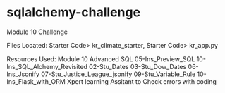 # sqlalchemy-challenge
Module 10 Challenge

Files Located: 
Starter Code> kr_climate_starter,
Starter Code> kr_app.py

Resources Used:
Module 10 Advanced SQL
05-Ins_Preview_SQL
10-Ins_SQL_Alchemy_Revisited
02-Stu_Dates
03-Stu_Dow_Dates
06-Ins_Jsonify
07-Stu_Justice_League_jsonify
09-Stu_Variable_Rule
10-Ins_Flask_with_ORM
Xpert learning Assitant to Check errors with coding
